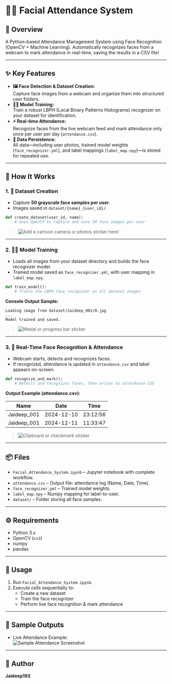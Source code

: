 # 🧑‍💻 Facial Attendance System

## 👀 Overview
A Python-based Attendance Management System using Face Recognition (OpenCV + Machine Learning).
Automatically recognizes faces from a webcam to mark attendance in real-time, saving the results in a CSV file!

---

## ✨ Key Features

- **🖼️ Face Detection & Dataset Creation:**  
  Capture face images from a webcam and organize them into structured user folders.
- **🧑‍🏫 Model Training:**  
  Train a robust LBPH (Local Binary Patterns Histograms) recognizer on your dataset for identification.
- **⚡ Real-time Attendance:**  
  Recognize faces from the live webcam feed and mark attendance only once per user per day (`attendance.csv`).
- **📁 Data Persistence:**  
  All data—including user photos, trained model weights (`face_recognizer.yml`), and label mappings (`label_map.npy`)—is stored for repeated use.

---

## 🔬 How It Works

### 1. 📸 Dataset Creation

- Capture **50 grayscale face samples per user**.
- Images saved in `dataset/{name}_{user_id}/`.

```python
def create_dataset(user_id, name):
    # Uses OpenCV to capture and save 50 face images per user
```
> ![Add a cartoon camera or photos sticker here!](assets/camera_sticker.png)

---

### 2. 🏋️‍♂️ Model Training

- Loads all images from your dataset directory and builds the face recognizer model.
- Trained model saved as `face_recognizer.yml`, with user mapping in `label_map.npy`.

```python
def train_model():
    # Trains the LBPH face recognizer on all dataset images
```
**Console Output Sample:**
```
Loading image from dataset/Jaideep_001/0.jpg
...
Model trained and saved.
```
> ![Medal or progress bar sticker](assets/train_sticker.png)

---

### 3. 🤳 Real-Time Face Recognition & Attendance

- Webcam starts, detects and recognizes faces.
- If recognized, attendance is updated in `attendance.csv` and label appears on-screen.

```python
def recognize_and_mark():
    # Detects and recognizes faces, then writes to attendance CSV
```
**Output Example (attendance.csv):**

| Name        | Date       | Time     |
|-------------|------------|----------|
| Jaideep_001 | 2024-12-10 | 23:12:56 |
| Jaideep_001 | 2024-12-11 | 11:33:47 |

> ![Clipboard or checkmark sticker](assets/attendance_sticker.png)

---

## 📦 Files

- `Facial_Attendance_System.ipynb` – Jupyter notebook with complete workflow.
- `attendance.csv` – Output file: attendance log (Name, Date, Time).
- `face_recognizer.yml` – Trained model weights.
- `label_map.npy` – Numpy mapping for label-to-user.
- `dataset/` – Folder storing all face samples.

---

## ⚙️ Requirements

- Python 3.x
- OpenCV (`cv2`)
- numpy
- pandas

---

## 🚀 Usage

1. Run `Facial_Attendance_System.ipynb`.
2. Execute cells sequentially to:
    - Create a new dataset
    - Train the face recognizer
    - Perform live face recognition & mark attendance

---

## 📸 Sample Outputs

- Live Attendance Example:  
  ![Sample Attendance Screenshot](assets/attendance_sample.png)
  
---

## 👤 Author

**Jaideep193**


